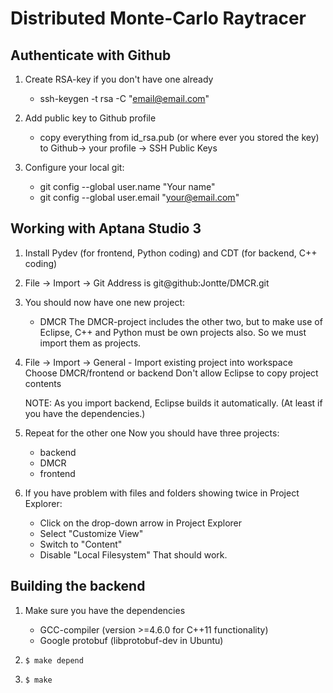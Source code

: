 
Distributed Monte-Carlo Raytracer
=================================

Authenticate with Github
--------------------
1. Create RSA-key if you don't have one already
	- ssh-keygen -t rsa -C "email@email.com"

2. Add public key to Github profile
	- copy everything from id_rsa.pub (or where ever you stored the key) to Github-> 
	your profile -> SSH Public Keys

3. Configure your local git:
	- git config --global user.name "Your name"
	- git config --global user.email "your@email.com"
	

Working with Aptana Studio 3
--------------------
1. Install Pydev (for frontend, Python coding) and CDT (for backend, C++ coding)
2. File -> Import -> Git
	Address is git@github:Jontte/DMCR.git

3. You should now have one new project:
	- DMCR
	The DMCR-project includes the other two, but to make use of Eclipse, C++ and Python
	must be own projects also.
	So we must import them as projects.
	
4. File -> Import -> General - Import existing project into workspace
	Choose DMCR/frontend or backend
	Don't allow Eclipse to copy project contents
	
	NOTE: As you import backend, Eclipse builds it automatically. (At least if you have 
	the dependencies.)
	
5.	Repeat for the other one
	Now you should have three projects:
	- backend
	- DMCR
	- frontend
	
6.	If you have problem with files and folders showing twice in Project Explorer:
	- Click on the drop-down arrow in Project Explorer
	- Select "Customize View"
	- Switch to "Content"
	- Disable "Local Filesystem"
	That should work.
	

Building the backend
--------------------

1. Make sure you have the dependencies
   - GCC-compiler (version >=4.6.0 for C++11 functionality)
   - Google protobuf (libprotobuf-dev in Ubuntu)

2. `$ make depend`

3. `$ make`


